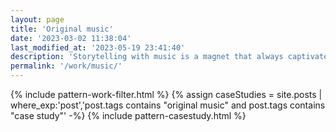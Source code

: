 ```yaml
---
layout: page
title: 'Original music'
date: '2023-03-02 11:38:04'
last_modified_at: '2023-05-19 23:41:40'
description: 'Storytelling with music is a magnet that always captivated me. Evoking a theme through interconnected songs is what makes the concept album my favourite medium.'
permalink: '/work/music/'
---
```

{% include pattern-work-filter.html %}
{% assign caseStudies = site.posts | where_exp:'post','post.tags contains "original music" and post.tags contains "case study"' -%}
{% include pattern-casestudy.html %}